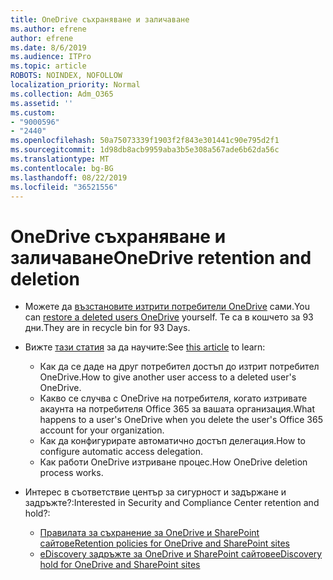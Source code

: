 ```yaml
---
title: OneDrive съхраняване и заличаване
ms.author: efrene
author: efrene
ms.date: 8/6/2019
ms.audience: ITPro
ms.topic: article
ROBOTS: NOINDEX, NOFOLLOW
localization_priority: Normal
ms.collection: Adm_O365
ms.assetid: ''
ms.custom:
- "9000596"
- "2440"
ms.openlocfilehash: 50a75073339f1903f2f843e301441c90e795d2f1
ms.sourcegitcommit: 1d98db8acb9959aba3b5e308a567ade6b62da56c
ms.translationtype: MT
ms.contentlocale: bg-BG
ms.lasthandoff: 08/22/2019
ms.locfileid: "36521556"
---
```

# <a name="onedrive-retention-and-deletion"></a><span data-ttu-id="8653b-102">OneDrive съхраняване и заличаване</span><span class="sxs-lookup"><span data-stu-id="8653b-102">OneDrive retention and deletion</span></span>

- <span data-ttu-id="8653b-103">Можете да [възстановите изтрити потребители OneDrive](https://docs.microsoft.com/onedrive/restore-deleted-onedrive) сами.</span><span class="sxs-lookup"><span data-stu-id="8653b-103">You can [restore a deleted users OneDrive](https://docs.microsoft.com/onedrive/restore-deleted-onedrive) yourself.</span></span> <span data-ttu-id="8653b-104">Те са в кошчето за 93 дни.</span><span class="sxs-lookup"><span data-stu-id="8653b-104">They are in recycle bin for 93 Days.</span></span> 

- <span data-ttu-id="8653b-105">Вижте [тази статия](https://docs.microsoft.com/onedrive/restore-deleted-onedrive) за да научите:</span><span class="sxs-lookup"><span data-stu-id="8653b-105">See [this article](https://docs.microsoft.com/onedrive/restore-deleted-onedrive) to learn:</span></span>
    - <span data-ttu-id="8653b-106">Как да се даде на друг потребител достъп до изтрит потребител OneDrive.</span><span class="sxs-lookup"><span data-stu-id="8653b-106">How to give another user access to a deleted user's OneDrive.</span></span>
    - <span data-ttu-id="8653b-107">Какво се случва с OneDrive на потребителя, когато изтривате акаунта на потребителя Office 365 за вашата организация.</span><span class="sxs-lookup"><span data-stu-id="8653b-107">What happens to a user's OneDrive when you delete the user's Office 365 account for your organization.</span></span>
    - <span data-ttu-id="8653b-108">Как да конфигурирате автоматично достъп делегация.</span><span class="sxs-lookup"><span data-stu-id="8653b-108">How to configure automatic access delegation.</span></span>
    - <span data-ttu-id="8653b-109">Как работи OneDrive изтриване процес.</span><span class="sxs-lookup"><span data-stu-id="8653b-109">How OneDrive deletion process works.</span></span>

- <span data-ttu-id="8653b-110">Интерес в съответствие център за сигурност и задържане и задръжте?:</span><span class="sxs-lookup"><span data-stu-id="8653b-110">Interested in Security and Compliance Center retention and hold?:</span></span>
    - [<span data-ttu-id="8653b-111">Правилата за съхранение за OneDrive и SharePoint сайтове</span><span class="sxs-lookup"><span data-stu-id="8653b-111">Retention policies for OneDrive and SharePoint sites</span></span>](https://docs.microsoft.com/office365/securitycompliance/retention-policies?redirectSourcePath=%252farticle%252f5e377752-700d-4870-9b6d-12bfc12d2423#content-in-onedrive-accounts-and-sharepoint-sites)
    - [<span data-ttu-id="8653b-112">eDiscovery задръжте за OneDrive и SharePoint сайтове</span><span class="sxs-lookup"><span data-stu-id="8653b-112">eDiscovery hold for OneDrive and SharePoint sites</span></span>](https://docs.microsoft.com/office365/securitycompliance/ediscovery-cases#step-4-place-content-locations-on-hold)



